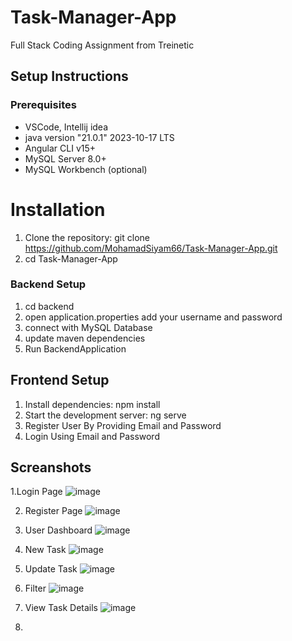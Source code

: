 # Task-Manager-App
Full Stack Coding Assignment from Treinetic
## Setup Instructions

### Prerequisites
- VSCode, Intellij idea
- java version "21.0.1" 2023-10-17 LTS
- Angular CLI v15+
- MySQL Server 8.0+
- MySQL Workbench (optional)

# Installation
1. Clone the repository:
   git clone https://github.com/MohamadSiyam66/Task-Manager-App.git
2. cd Task-Manager-App
   
### Backend Setup
1. cd backend
2. open application.properties
   add your username and password
3. connect with MySQL Database
4. update maven dependencies
5. Run BackendApplication

## Frontend Setup
1. Install dependencies: npm install
2. Start the development server: ng serve
3. Register User By Providing Email and Password
4. Login Using Email and Password

## Screanshots
1.Login Page
![image](https://github.com/user-attachments/assets/02f80425-b460-492e-b91d-aded6f1fae0d)

2. Register Page
![image](https://github.com/user-attachments/assets/15a4f648-4c51-4eac-9ded-b2d778e17dfe)

3. User Dashboard
![image](https://github.com/user-attachments/assets/1645ae09-8cff-4466-b07f-5a82340fb52f)

4. New Task
![image](https://github.com/user-attachments/assets/bdb4dcc3-4e2f-4f34-a5c6-8de43f379081)

5. Update Task
![image](https://github.com/user-attachments/assets/bf2b3c59-c90b-452f-a37a-56fed30b206a)

6. Filter
![image](https://github.com/user-attachments/assets/b8f24991-fac0-4765-a211-a5a94e117a25)


7. View Task Details
![image](https://github.com/user-attachments/assets/4f55d8e4-7bf0-44ff-a595-9febb33e3b11)

8.





